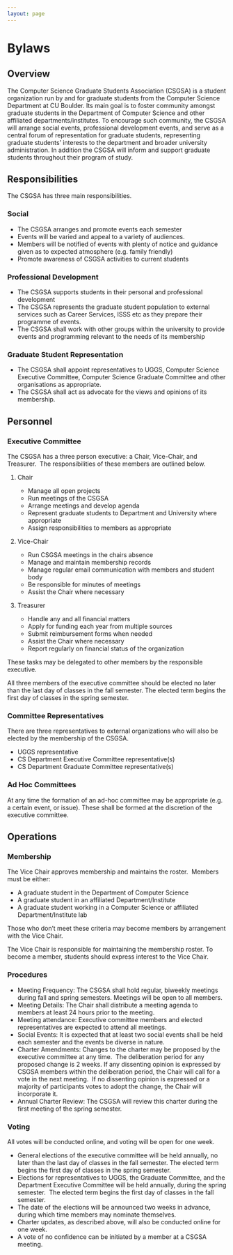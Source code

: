```yaml
---
layout: page
---
```

# Bylaws

## Overview

The Computer Science Graduate Students Association (CSGSA) is a student organization run by and for graduate students from the Computer Science Department at CU Boulder. Its main goal is to foster community amongst graduate students in the Department of Computer Science and other affiliated departments/institutes. To encourage such community, the CSGSA will arrange social events, professional development events, and serve as a central forum of representation for graduate students, representing graduate students’ interests to the department and broader university administration. In addition the CSGSA will inform and support graduate students throughout their program of study.  

## Responsibilities

The CSGSA has three main responsibilities.

### Social

- The CSGSA arranges and promote events each semester 
- Events will be varied and appeal to a variety of audiences.  
- Members will be notified of events with plenty of notice and guidance given as to expected atmosphere (e.g. family friendly) 
- Promote awareness of CSGSA activities to current students 
  
### Professional Development

- The CSGSA supports students in their personal and professional development  
- The CSGSA represents the graduate student population to external services such as Career Services, ISSS etc as they prepare their programme of events. 
- The CSGSA shall work with other groups within the university to provide events and programming relevant to the needs of its membership 
  
### Graduate Student Representation

- The CSGSA shall appoint representatives to UGGS, Computer Science Executive Committee, Computer Science Graduate Committee and other organisations as appropriate.  
- The CSGSA shall act as advocate for the views and opinions of its membership. 

## Personnel

### Executive Committee

The CSGSA has a three person executive: a Chair, Vice-Chair, and Treasurer.  The responsibilities of these members are outlined below.

1. Chair 
    - Manage all open projects 
    - Run meetings of the CSGSA 
    - Arrange meetings and develop agenda 
    - Represent graduate students to Department and University where appropriate 
    - Assign responsibilities to members as appropriate 

2. Vice-Chair 
    - Run CSGSA meetings in the chairs absence 
    - Manage and maintain membership records 
    - Manage regular email communication with members and student body 
    - Be responsible for minutes of meetings 
    - Assist the Chair where necessary 

3. Treasurer 
    - Handle any and all financial matters 
    - Apply for funding each year from multiple sources 
    - Submit reimbursement forms when needed  
    - Assist the Chair where necessary 
    - Report regularly on financial status of the organization 

These tasks may be delegated to other members by the responsible executive.

All three members of the executive committee should be elected no later than the last day of classes in the fall semester. The elected term begins the first day of classes in the spring semester.

### Committee Representatives

There are three representatives to external organizations who will also be elected by the membership of the CSGSA.

- UGGS representative 
- CS Department Executive Committee representative(s) 
- CS Department Graduate Committee representative(s) 
  
### Ad Hoc Committees

At any time the formation of an ad-hoc committee may be appropriate (e.g. a certain event, or issue). These shall be formed at the discretion of the executive committee. 

## Operations

### Membership

The Vice Chair approves membership and maintains the roster.  Members must be either:

- A graduate student in the Department of Computer Science 
- A graduate student in an affiliated Department/Institute 
- A graduate student working in a Computer Science or affiliated Department/Institute lab 
  
Those who don’t meet these criteria may become members by arrangement with the Vice Chair.

The Vice Chair is responsible for maintaining the membership roster. To become a member, students should express interest to the Vice Chair. 

### Procedures

- Meeting Frequency: The CSGSA shall hold regular, biweekly meetings during fall and spring semesters. Meetings will be open to all members. 
- Meeting Details: The Chair shall distribute a meeting agenda to members at least 24 hours prior to the meeting. 
- Meeting attendance: Executive committee members and elected representatives are expected to attend all meetings. 
- Social Events: It is expected that at least two social events shall be held each semester and the events be diverse in nature. 
- Charter Amendments: Changes to the charter may be proposed by the executive committee at any time.  The deliberation period for any proposed change is 2 weeks.  If any dissenting opinion is expressed by CSGSA members within the deliberation period, the Chair will call for a vote in the next meeting.  If no dissenting opinion is expressed or a majority of participants votes to adopt the change, the Chair will incorporate it. 
- Annual Charter Review: The CSGSA will review this charter during the first meeting of the spring semester. 

### Voting

All votes will be conducted online, and voting will be open for one week.

- General elections of the executive committee will be held annually, no later than the last day of classes in the fall semester. The elected term begins the first day of classes in the spring semester. 
- Elections for representatives to UGGS, the Graduate Committee, and the Department Executive Committee will be held annually, during the spring semester.  The elected term begins the first day of classes in the fall semester. 
- The date of the elections will be announced two weeks in advance, during which time members may nominate themselves. 
- Charter updates, as described above, will also be conducted online for one week. 
- A vote of no confidence can be initiated by a member at a CSGSA meeting.